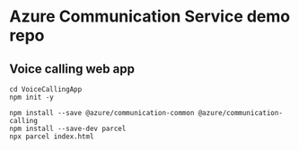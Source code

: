 # Azure Communication Service demo repo

## Voice calling web app
```
cd VoiceCallingApp
npm init -y
```
```
npm install --save @azure/communication-common @azure/communication-calling
npm install --save-dev parcel
npx parcel index.html
```
